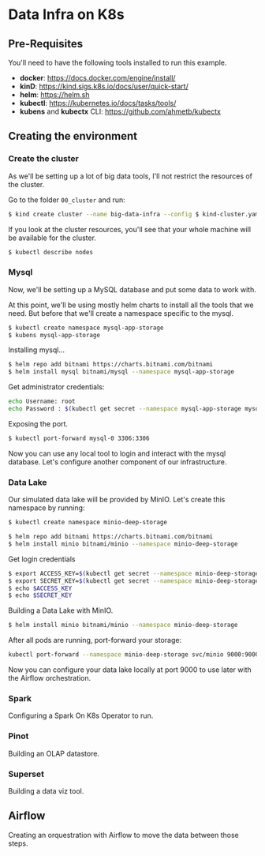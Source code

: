 # Data Infra on K8s

## Pre-Requisites

You'll need to have the following tools installed to run this example.

- **docker**: https://docs.docker.com/engine/install/
- **kinD**: https://kind.sigs.k8s.io/docs/user/quick-start/
- **helm**: https://helm.sh
- **kubectl**: https://kubernetes.io/docs/tasks/tools/
- **kubens** and **kubectx** CLI: https://github.com/ahmetb/kubectx


## Creating the environment

### Create the cluster

As we'll be setting up a lot of big data tools, I'll not restrict the resources of the cluster.

Go to the folder `00_cluster` and run:

```bash
$ kind create cluster --name big-data-infra --config $ kind-cluster.yaml
```

If you look at the cluster resources, you'll see that your whole machine will be available for the cluster.

```bash
$ kubectl describe nodes
```

### Mysql 

Now, we'll be setting up a MySQL database and put some data to work with.

At this point, we'll be using mostly helm charts to install all the tools that we need. But before that we'll create a namespace specific to the mysql.

```bash
$ kubectl create namespace mysql-app-storage
$ kubens mysql-app-storage
```

Installing mysql...

```bash
$ helm repo add bitnami https://charts.bitnami.com/bitnami
$ helm install mysql bitnami/mysql --namespace mysql-app-storage
```

Get administrator credentials:

```bash
echo Username: root
echo Password : $(kubectl get secret --namespace mysql-app-storage mysql -o jsonpath="{.data.mysql-root-password}" | base64 --decode)
```

Exposing the port.

```bash
$ kubectl port-forward mysql-0 3306:3306
```

Now you can use any local tool to login and interact with the mysql database. Let's configure another component of our infrastructure.


### Data Lake

Our simulated data lake will be provided by MinIO. Let's create this namespace by running:

```bash
$ kubectl create namespace minio-deep-storage
```

```bash
$ helm repo add bitnami https://charts.bitnami.com/bitnami
$ helm install minio bitnami/minio --namespace minio-deep-storage
```

Get login credentials

```bash
$ export ACCESS_KEY=$(kubectl get secret --namespace minio-deep-storage minio -o jsonpath="{.data.access-key}" | base64 --decode)
$ export SECRET_KEY=$(kubectl get secret --namespace minio-deep-storage minio -o jsonpath="{.data.secret-key}" | base64 --decode)
$ echo $ACCESS_KEY
$ echo $SECRET_KEY
```

Building a Data Lake with MinIO.

```bash
$ helm install minio bitnami/minio --namespace minio-deep-storage
```

After all pods are running, port-forward your storage:

```bash
kubectl port-forward --namespace minio-deep-storage svc/minio 9000:9000
```

Now you can configure your data lake locally at port 9000 to use later with the Airflow orchestration.

### Spark

Configuring a Spark On K8s Operator to run.


### Pinot

Building an OLAP datastore.


### Superset

Building a data viz tool.


## Airflow

Creating an orquestration with Airflow to move the data between those steps.